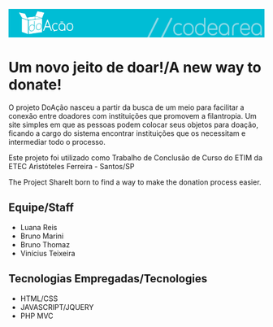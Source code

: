 ![DoAção Logo](logo-git.png)
# Um novo jeito de doar!/A new way to donate!
O projeto DoAção nasceu a partir da busca de um meio para facilitar a conexão entre doadores com instituições que promovem a filantropia. Um site simples em que as pessoas podem colocar seus objetos para doação, ficando a cargo do sistema encontrar instituições que os necessitam e intermediar todo o processo.

Este projeto foi utilizado como Trabalho de Conclusão de Curso do ETIM da ETEC Aristóteles Ferreira  - Santos/SP

The Project ShareIt born to find a way to make the donation process easier.

## Equipe/Staff
 - Luana Reis
 - Bruno Marini
 - Bruno Thomaz
 - Vinícius Teixeira

## Tecnologias Empregadas/Tecnologies
 - HTML/CSS
 - JAVASCRIPT/JQUERY
 - PHP MVC
 
